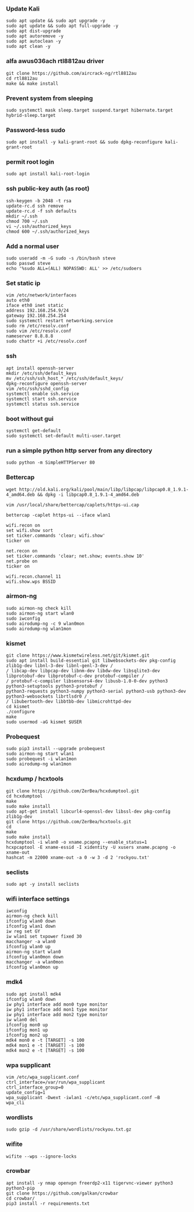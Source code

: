 ### Update Kali
    sudo apt update && sudo apt upgrade -y 
    sudo apt update && sudo apt full-upgrade -y
    sudo apt dist-upgrade
    sudo apt autoremove -y
    sudo apt autoclean -y
    sudo apt clean -y

### alfa awus036ach rtl8812au driver
    git clone https://github.com/aircrack-ng/rtl8812au
    cd rtl8812au
    make && make install 

### Prevent system from sleeping    
    sudo systemctl mask sleep.target suspend.target hibernate.target hybrid-sleep.target

### Password-less sudo
    sudo apt install -y kali-grant-root && sudo dpkg-reconfigure kali-grant-root

### permit root login
    sudo apt install kali-root-login

### ssh public-key auth (as root)
    ssh-keygen -b 2048 -t rsa 
    update-rc.d ssh remove
    update-rc.d -f ssh defaults
    mkdir ~/.ssh
    chmod 700 ~/.ssh
    vi ~/.ssh/authorized_keys
    chmod 600 ~/.ssh/authorized_keys

### Add a normal user
    sudo useradd -m -G sudo -s /bin/bash steve
    sudo passwd steve
    echo '%sudo ALL=(ALL) NOPASSWD: ALL' >> /etc/sudoers

### Set static ip
    vim /etc/network/interfaces
    auto eth0
    iface eth0 inet static
    address 192.168.254.9/24
    gateway 192.168.254.254
    sudo systemctl restart networking.service
    sudo rm /etc/resolv.conf
    sudo vim /etc/resolv.conf
    nameserver 8.8.8.8
    sudo chattr +i /etc/resolv.conf

### ssh
    apt install openssh-server
    mkdir /etc/ssh/default_keys
    mv /etc/ssh/ssh_host_* /etc/ssh/default_keys/
    dpkg-reconfigure openssh-server
    vim /etc/ssh/sshd_config
    systemctl enable ssh.service
    systemctl start ssh.service
    systemctl status ssh.service

### boot without gui
    systemctl get-default
    sudo systemctl set-default multi-user.target

### run a simple python http server from any directory   
    sudo python -m SimpleHTTPServer 80

### Bettercap
    wget http://old.kali.org/kali/pool/main/libp/libpcap/libpcap0.8_1.9.1-4_amd64.deb && dpkg -i libpcap0.8_1.9.1-4_amd64.deb
    
    vim /usr/local/share/bettercap/caplets/https-ui.cap
   
    bettercap -caplet https-ui --iface wlan1
    
    wifi.recon on
    set wifi.show sort
    set ticker.commands 'clear; wifi.show'
    ticker on
    
    net.recon on
    set ticker.commands 'clear; net.show; events.show 10'
    net.probe on
    ticker on
    
    wifi.recon.channel 11
    wifi.show.wps BSSID

### airmon-ng
    sudo airmon-ng check kill
    sudo airmon-ng start wlan0
    sudo iwconfig
    sudo airodump-ng -c 9 wlan0mon
    sudo airodump-ng wlan1mon

### kismet
    git clone https://www.kismetwireless.net/git/kismet.git 
    sudo apt install build-essential git libwebsockets-dev pkg-config zlib1g-dev libnl-3-dev libnl-genl-3-dev /
    / libcap-dev libpcap-dev libnm-dev libdw-dev libsqlite3-dev libprotobuf-dev libprotobuf-c-dev protobuf-compiler /
    / protobuf-c-compiler libsensors4-dev libusb-1.0-0-dev python3 python3-setuptools python3-protobuf /
    python3-requests python3-numpy python3-serial python3-usb python3-dev python3-websockets librtlsdr0 /
    / libubertooth-dev libbtbb-dev libmicrohttpd-dev  
    cd kismet
    ./configure
    make
    sudo usermod -aG kismet $USER

### Probequest
    sudo pip3 install --upgrade probequest    
    sudo airmon-ng start wlan1
    sudo probequest -i wlan1mon 
    sudo airodump-ng wlan1mon

### hcxdump / hcxtools
    git clone https://github.com/ZerBea/hcxdumptool.git
    cd hcxdumptool
    make
    sudo make install
    sudo apt-get install libcurl4-openssl-dev libssl-dev pkg-config zlib1g-dev
    git clone https://github.com/ZerBea/hcxtools.git
    cd 
    make
    sudo make install
    hcxdumptool -i wlan0 -o xname.pcapng --enable_status=1 
    hcxpcaptool -E xname-essid -I xidentity -U xusers xname.pcapng -o xname-out
    hashcat -m 22000 xname-out -a 0 -w 3 -d 2 'rockyou.txt'

### seclists
    sudo apt -y install seclists
    
### wifi interface settings
    iwconfig
    airmon-ng check kill
    ifconfig wlan0 down
    ifconfig wlan1 down
    iw reg set GY
    iw wlan1 set txpower fixed 30 
    macchanger -a wlan0
    ifconfig wlan0 up
    airmon-ng start wlan0
    ifconfig wlan0mon down
    macchanger -a wlan0mon
    ifconfig wlan0mon up

### mdk4  
    sudo apt install mdk4    
    ifconfig wlan0 down
    iw phy1 interface add mon0 type monitor
    iw phy1 interface add mon1 type monitor
    iw phy1 interface add mon2 type monitor
    iw wlan0 del
    ifconfig mon0 up
    ifconfig mon1 up
    ifconfig mon2 up
    mdk4 mon0 e -t [TARGET] -s 100
    mdk4 mon1 e -t [TARGET] -s 100
    mdk4 mon2 e -t [TARGET] -s 100
    
### wpa supplicant
    vim /etc/wpa_supplicant.conf
    ctrl_interface=/var/run/wpa_supplicant
    ctrl_interface_group=0
    update_config=1
    wpa_supplicant -Dwext -iwlan1 -c/etc/wpa_supplicant.conf –B
    wpa_cli  

### wordlists
    sudo gzip -d /usr/share/wordlists/rockyou.txt.gz

### wifite
    wifite --wps --ignore-locks
    
### crowbar
    apt install -y nmap openvpn freerdp2-x11 tigervnc-viewer python3 python3-pip
    git clone https://github.com/galkan/crowbar
    cd crowbar/
    pip3 install -r requirements.txt
